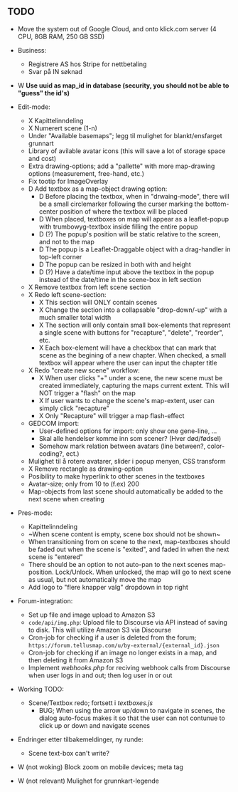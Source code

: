 ## TODO

- Move the system out of Google Cloud, and onto klick.com server (4 CPU, 8GB RAM, 250 GB SSD)


- Business:
	* Registrere AS hos Stripe for nettbetaling
	* Svar på IN søknad

- W **Use uuid as map_id in database (security, you should not be able to "guess" the id's)**


- Edit-mode:
	* X Kapittelinndeling
	* X Numerert scene (1-n)
	* Under "Available basemaps"; legg til mulighet for blankt/ensfarget grunnart
	* Library of avilable avatar icons (this will save a lot of storage space and cost)
	* Extra drawing-options; add a "pallette" with more map-drawing options (measurement, free-hand, etc.)
	* Fix tootip for ImageOverlay
	* D Add textbox as a map-object drawing option:
		- D Before placing the textbox, when in "drwaing-mode", there will be a small circlemarker following the curser marking the bottom-center position of where the textbox will be placed
		- D When placed, textboxes on map will appear as a leaflet-popup with trumbowyg-textbox inside filling the entire popup
		- D (?) The popup's position will be static relative to the screen, and not to the map
		- D The popup is a Leaflet-Draggable object with a drag-handler in top-left corner
		- D The popup can be resized in both with and height
		- D (?) Have a date/time input above the textbox in the popup instead of the date/time in the scene-box in left section
	* X Remove textbox from left scene section
	* X Redo left scene-section:
		- X This section will ONLY contain scenes
		- X Change the section into a collapsable "drop-down/-up" with a much smaller total width
		- X The section will only contain small box-elements that represent a single scene with buttons for "recapture", "delete", "reorder", etc.
		- X Each box-element will have a checkbox that can mark that scene as the begining of a new chapter. When checked, a small textbox will appear where the user can input the chapter title
	* X Redo "create new scene" workflow:
		- X When user clicks "+" under a scene, the new scene must be created immediately, capturing the maps current extent. This will NOT trigger a "flash" on the map
		- X If user wants to change the scene's map-extent, user can simply click "recapture"
		- X Only "Recapture" will trigger a map flash-effect
	* GEDCOM import:
		- User-defined options for import: only show one gene-line, ...
		- Skal alle hendelser komme inn som scener? (Hver død/fødsel)
		- Somehow mark relation between avatars (line between?, color-coding?, ect.)
	* Mulighet til å rotere avatarer, slider i popup menyen, CSS transform
	* X Remove rectangle as drawing-option
	* Posibility to make hyperlink to other scenes in the textboxes
	* Avatar-size; only from 10 to (f.ex) 200
	* Map-objects from last scene should automatically be added to the next scene when creating
- Pres-mode:
	* Kapittelinndeling
	* ~When scene content is empty, scene box should not be shown~
	* When transitioning from on scene to the next, map-textboxes should be faded out when the scene is "exited", and faded in when the next scene is "entered"
	* There should be an option to not auto-pan to the next scenes map-position. Lock/Unlock. When unlocked, the map will go to next scene as usual, but not automatically move the map
	* Add logo to "flere knapper valg" dropdown in top right
- Forum-integration:
	* Set up file and image upload to Amazon S3
	* `code/api/img.php`: Upload file to Discourse via API instead of saving to disk. This will utilize Amazon S3 via Discourse
	* Cron-job for checking if a user is deleted from the forum; `https://forum.tellusmap.com/u/by-external/{external_id}.json`
	* Cron-job for checking if an image no longer exists in a map, and then deleting it from Amazon S3
	* Implement *webhooks.php* for reciving webhook calls from Discourse when user logs in and out; then log user in or out


- Working TODO:
	* Scene/Textbox redo; fortsett i *textboxes.js*
		- BUG; When using the arrow up/down to navigate in scenes, the dialog auto-focus makes it so that the user can not contunue to click up or down and navigate scenes

- Endringer etter tilbakemeldinger, ny runde:
	* Scene text-box can't write?






- W (not woking) Block zoom on mobile devices; meta tag
- W (not relevant) Mulighet for grunnkart-legende
